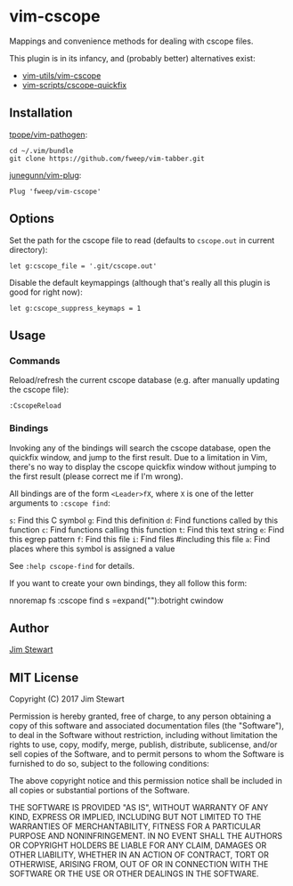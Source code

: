 # vim-cscope

Mappings and convenience methods for dealing with cscope files.

This plugin is in its infancy, and (probably better) alternatives exist:

* [vim-utils/vim-cscope](https://github.com/vim-utils/vim-cscope)
* [vim-scripts/cscope-quickfix](https://github.com/vim-scripts/cscope-quickfix)

## Installation

[tpope/vim-pathogen](https://github.com/tpope/vim-pathogen):

    cd ~/.vim/bundle
    git clone https://github.com/fweep/vim-tabber.git

[junegunn/vim-plug](https://github.com/junegunn/vim-plug):

    Plug 'fweep/vim-cscope'

## Options

Set the path for the cscope file to read (defaults to `cscope.out` in current directory):

    let g:cscope_file = '.git/cscope.out'

Disable the default keymappings (although that's really all this plugin is good for right now):

    let g:cscope_suppress_keymaps = 1

## Usage

### Commands

Reload/refresh the current cscope database (e.g. after manually updating the cscope file):

    :CscopeReload

### Bindings

Invoking any of the bindings will search the cscope database, open the quickfix window,
and jump to the first result. Due to a limitation in Vim, there's no way to display the
cscope quickfix window without jumping to the first result (please correct me if I'm wrong).

All bindings are of the form `<Leader>fX`, where `X` is one of the letter arguments to `:cscope find`:

`s`: Find this C symbol
`g`: Find this definition
`d`: Find functions called by this function
`c`: Find functions calling this function
`t`: Find this text string
`e`: Find this egrep pattern
`f`: Find this file
`i`: Find files #including this file
`a`: Find places where this symbol is assigned a value

See `:help cscope-find` for details.

If you want to create your own bindings, they all follow this form:

  nnoremap <Leader>fs :cscope find s <C-R>=expand("<cword>")<CR><CR>:botright cwindow<CR>

## Author

[Jim Stewart](http://github.com/fweep)

## MIT License

Copyright (C) 2017 Jim Stewart

Permission is hereby granted, free of charge, to any person obtaining a
copy of this software and associated documentation files (the
"Software"), to deal in the Software without restriction, including
without limitation the rights to use, copy, modify, merge, publish,
distribute, sublicense, and/or sell copies of the Software, and to
permit persons to whom the Software is furnished to do so, subject to
the following conditions:

The above copyright notice and this permission notice shall be included
in all copies or substantial portions of the Software.

THE SOFTWARE IS PROVIDED "AS IS", WITHOUT WARRANTY OF ANY KIND, EXPRESS
OR IMPLIED, INCLUDING BUT NOT LIMITED TO THE WARRANTIES OF
MERCHANTABILITY, FITNESS FOR A PARTICULAR PURPOSE AND NONINFRINGEMENT.
IN NO EVENT SHALL THE AUTHORS OR COPYRIGHT HOLDERS BE LIABLE FOR ANY
CLAIM, DAMAGES OR OTHER LIABILITY, WHETHER IN AN ACTION OF CONTRACT,
TORT OR OTHERWISE, ARISING FROM, OUT OF OR IN CONNECTION WITH THE
SOFTWARE OR THE USE OR OTHER DEALINGS IN THE SOFTWARE.
